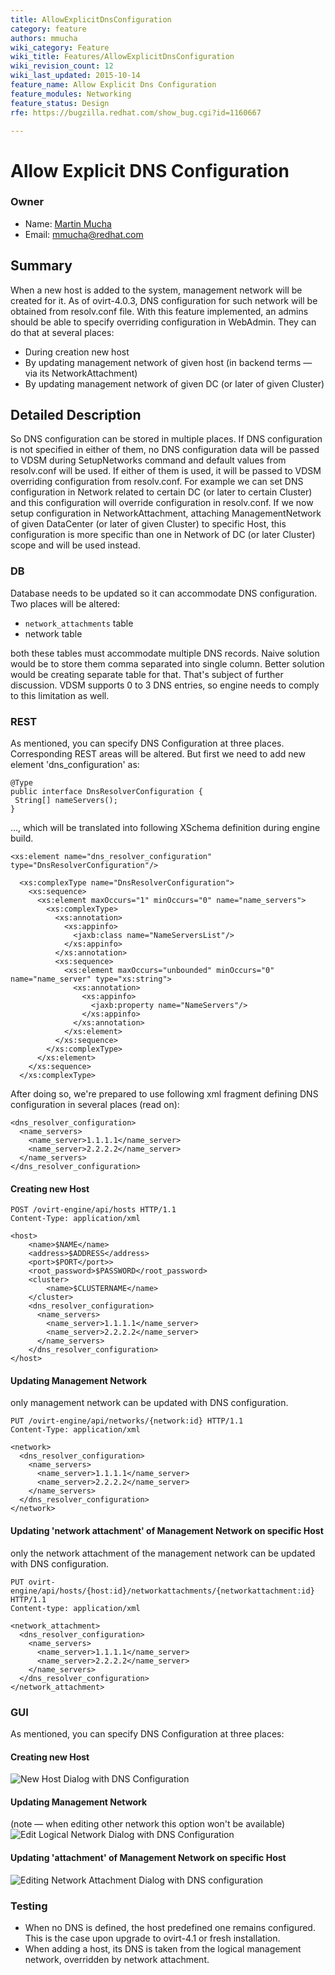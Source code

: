 ```yaml
---
title: AllowExplicitDnsConfiguration
category: feature
authors: mmucha
wiki_category: Feature
wiki_title: Features/AllowExplicitDnsConfiguration
wiki_revision_count: 12
wiki_last_updated: 2015-10-14
feature_name: Allow Explicit Dns Configuration
feature_modules: Networking
feature_status: Design
rfe: https://bugzilla.redhat.com/show_bug.cgi?id=1160667

---
```


# Allow Explicit DNS Configuration

### Owner

*   Name: [ Martin Mucha](User:mmucha)
*   Email: mmucha@redhat.com

## Summary
When a new host is added to the system, management network will be created for it. As of ovirt-4.0.3, DNS configuration for such network will be obtained from resolv.conf file. With this feature implemented, an admins should be able to specify overriding configuration in WebAdmin. They can do that at several places:

* During creation new host
* By updating management network of given host (in backend terms — via its NetworkAttachment)
* By updating management network of given DC (or later of given Cluster) 

## Detailed Description

So DNS configuration can be stored in multiple places. If DNS configuration is not specified in either of them, no DNS configuration data will be passed to VDSM during SetupNetworks command and default values from resolv.conf will be used. If either of them is used, it will be passed to VDSM overriding configuration from resolv.conf. For example we can set DNS configuration in Network related to certain DC (or later to certain Cluster) and this configuration will override configuration in resolv.conf. If we now setup configuration in NetworkAttachment, attaching ManagementNetwork of given DataCenter (or later of given Cluster) to specific Host, this configuration is more specific than one in Network of DC (or later Cluster) scope and will be used instead.  

### DB
Database needs to be updated so it can accommodate DNS configuration. Two places will be altered:

* `network_attachments` table
* network table

both these tables must accommodate multiple DNS records. Naive solution would be to store them comma separated into single column. Better solution would be creating separate table for that. That's subject of further discussion. VDSM supports 0 to 3 DNS entries, so engine needs to comply to this limitation as well.

### REST

As mentioned, you can specify DNS Configuration at three places. Corresponding REST areas will be altered. But first we need to add new element 'dns_configuration' as:
 
```
@Type
public interface DnsResolverConfiguration {
 String[] nameServers();
}
```

…, which will be translated into following XSchema definition during engine build.


```
<xs:element name="dns_resolver_configuration" type="DnsResolverConfiguration"/>

  <xs:complexType name="DnsResolverConfiguration">
    <xs:sequence>
      <xs:element maxOccurs="1" minOccurs="0" name="name_servers">
        <xs:complexType>
          <xs:annotation>
            <xs:appinfo>
              <jaxb:class name="NameServersList"/>
            </xs:appinfo>
          </xs:annotation>
          <xs:sequence>
            <xs:element maxOccurs="unbounded" minOccurs="0" name="name_server" type="xs:string">
              <xs:annotation>
                <xs:appinfo>
                  <jaxb:property name="NameServers"/>
                </xs:appinfo>
              </xs:annotation>
            </xs:element>
          </xs:sequence>
        </xs:complexType>
      </xs:element>
    </xs:sequence>
  </xs:complexType>
```

After doing so, we're prepared to use following xml fragment defining DNS configuration in several places (read on):

```
<dns_resolver_configuration>
  <name_servers>
    <name_server>1.1.1.1</name_server>
    <name_server>2.2.2.2</name_server>
  </name_servers>
</dns_resolver_configuration>
```

#### Creating new Host
```
POST /ovirt-engine/api/hosts HTTP/1.1
Content-Type: application/xml

<host>
    <name>$NAME</name>
    <address>$ADDRESS</address>
    <port>$PORT</port>>
    <root_password>$PASSWORD</root_password>
    <cluster>
        <name>$CLUSTERNAME</name>
    </cluster>
    <dns_resolver_configuration>
      <name_servers>
        <name_server>1.1.1.1</name_server>
        <name_server>2.2.2.2</name_server>
      </name_servers>
    </dns_resolver_configuration>
</host>
```

#### Updating Management Network
only management network can be updated with DNS configuration.

```
PUT /ovirt-engine/api/networks/{network:id} HTTP/1.1
Content-Type: application/xml

<network>
  <dns_resolver_configuration>
    <name_servers>
      <name_server>1.1.1.1</name_server>
      <name_server>2.2.2.2</name_server>
    </name_servers>
  </dns_resolver_configuration>
</network>
```

#### Updating 'network attachment' of Management Network on specific Host 
only the network attachment of the management network can be updated with DNS configuration.

```
PUT ovirt-engine/api/hosts/{host:id}/networkattachments/{networkattachment:id} HTTP/1.1
Content-type: application/xml

<network_attachment>
  <dns_resolver_configuration>
    <name_servers>
      <name_server>1.1.1.1</name_server>
      <name_server>2.2.2.2</name_server>
    </name_servers>
  </dns_resolver_configuration>
</network_attachment>

```

### GUI

As mentioned, you can specify DNS Configuration at three places:

#### Creating new Host
![New Host Dialog with DNS Configuration](newHostDialogWithDnsConfiguration.png "New Host Dialog with DNS Configuration")

#### Updating Management Network
(note — when editing other network this option won't be available)
![Edit Logical Network Dialog with DNS Configuration](editLogicalNetworkDialogWithDnsConfiguration.png "Edit Logical Network Dialog with DNS Configuration")

#### Updating 'attachment' of Management Network on specific Host 
![Editing Network Attachment Dialog with DNS configuration](editNetworkAttachmentDialogWithDnsConfiguration.png "Editing Network Attachment Dialog with DNS configuration")

### Testing

* When no DNS is defined, the host predefined one remains configured. This is the case upon upgrade to ovirt-4.1 or fresh installation.
* When adding a host, its DNS is taken from the logical management network, overridden by network attachment.
